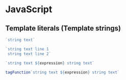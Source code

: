 # JavaScript

## Template literals (Template strings)

<!-- notecardId: 1691122768965 -->

<div class="container text-left">

```js
`string text`

`string text line 1
 string text line 2`

`string text ${expression} string text`

tagFunction`string text ${expression} string text`
```

</div>



